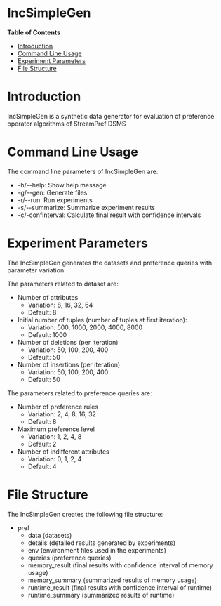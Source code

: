 IncSimpleGen
===

**Table of Contents**

- [Introduction](#introduction)
- [Command Line Usage](#command-line-usage)
- [Experiment Parameters](#experiment-parameters)
- [File Structure](#file-structure)

# Introduction
IncSimpleGen is a synthetic data generator for evaluation of preference operator algorithms of StreamPref DSMS

# Command Line Usage

The command line parameters of IncSimpleGen are:
- -h/--help: Show help message
- -g/--gen: Generate files
- -r/--run: Run experiments
- -s/--summarize: Summarize experiment results
- -c/-confinterval: Calculate final result with confidence intervals

# Experiment Parameters

The IncSimpleGen generates the datasets and preference queries with parameter variation.

The parameters related to dataset are:
- Number of attributes
  - Variation: 8, 16, 32, 64
  - Default: 8
- Initial number of  tuples (number of tuples at first iteration):
  - Variation: 500, 1000, 2000, 4000, 8000
  - Default: 1000
- Number of deletions (per iteration)
  - Variation: 50, 100, 200, 400
  - Default: 50
- Number of insertions (per iteration)
  - Variation: 50, 100, 200, 400
  - Default: 50

The parameters related to preference queries are:
- Number of preference rules
  - Variation: 2, 4, 8, 16, 32
  - Default: 8
- Maximum preference level
  - Variation: 1, 2, 4, 8
  - Default: 2
- Number of indifferent attributes
  - Variation: 0, 1, 2, 4
  - Default: 4

# File Structure

The IncSimpleGen creates the following file structure:
- pref
  - data (datasets)
  - details (detailed results generated by experiments)
  - env (environment files used in the experiments)
  - queries (preference queries)
  - memory_result (final results with confidence interval of memory usage)
  - memory_summary (summarized results of memory usage)
  - runtime_result (final results with confidence interval of runtime)
  - runtime_summary (summarized results of runtime)

